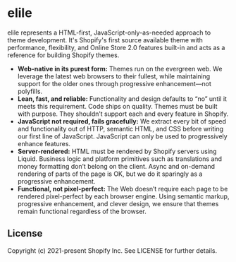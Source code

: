 # elile


elile represents a HTML-first, JavaScript-only-as-needed approach to theme development. It's Shopify's first source available theme with performance, flexibility, and Online Store 2.0 features built-in and acts as a reference for building Shopify themes.

* **Web-native in its purest form:** Themes run on the evergreen web. We leverage the latest web browsers to their fullest, while maintaining support for the older ones through progressive enhancement—not polyfills.
* **Lean, fast, and reliable:** Functionality and design defaults to “no” until it meets this requirement. Code ships on quality. Themes must be built with purpose. They shouldn’t support each and every feature in Shopify.
* **JavaScript not required, fails gracefully:** We extract every bit of speed and functionality out of HTTP, semantic HTML, and CSS before writing our first line of JavaScript. JavaScript can only be used to progressively enhance features.
* **Server-rendered:** HTML must be rendered by Shopify servers using Liquid. Business logic and platform primitives such as translations and money formatting don’t belong on the client. Async and on-demand rendering of parts of the page is OK, but we do it sparingly as a progressive enhancement.
* **Functional, not pixel-perfect:** The Web doesn’t require each page to be rendered pixel-perfect by each browser engine. Using semantic markup, progressive enhancement, and clever design, we ensure that themes remain functional regardless of the browser.



## License

Copyright (c) 2021-present Shopify Inc. See LICENSE for further details.
